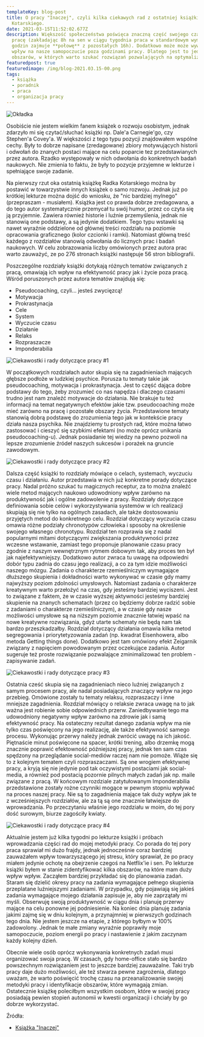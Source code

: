 ```yaml
---
templateKey: blog-post
title: O pracy "Inaczej", czyli kilka ciekawych rad z ostatniej książki Radka
  Kotarskiego.
date: 2021-03-15T11:52:02.677Z
description: Większość społeczeństwa poświęca znaczną część swojego czasu na
  pracę (zakładając 8h na sen w ciągu tygodnia praca w standardowym wymiarze
  godzin zajmuje **połowę** z pozostałych 16h). Dodatkowo może może wywierać ona
  wpływ na nasze samopoczucie poza godzinami pracy. Dlatego jest to jeden z tych
  obszarów, w których warto szukać rozwiązań pozwalających na optymalizację.
featuredpost: true
featuredimage: /img/blog-2021.03.15-00.png
tags:
  - książka
  - poradnik
  - praca
  - organizacja pracy
---
```

![Okładka](/img/blog-2021.03.15-00.png "Okładka")

Osobiście nie jestem wielkim fanem książek o rozwoju osobistym, jednak zdarzyło mi się czytać/słuchać książki np. Dale'a Carnegie'go, czy Stephen'a Covey'a. W większości z tego typu pozycji znajdowałem wspólne cechy. Były to dobrze napisane (zredagowane) zbiory motywujących historii i odwołań do znanych postaci mające na celu poparcie tez przedstawianych przez autora. Rzadko występowały w nich odwołania do konkretnych badań naukowych. Nie zmienia to faktu, że były to pozycje przyjemne w lekturze i spełniające swoje zadanie.

Na pierwszy rzut oka ostatnią książkę Radka Kotarskiego można by postawić w towarzystwie innych książek o samo rozwoju. Jednak już po krótkiej lekturze można dojść do wniosku, że "nic bardziej mylnego" (przepraszam - musiałem). Książka jest co prawda dobrze zredagowana, a do tego autor systematycznie przemycał tu swój humor, przez co czyta się ją przyjemnie. Zawiera również historie i luźnie przemyślenia, jednak nie stanowią one podstawy, a są jedynie dodatkiem. Tego typu wstawki są nawet wyraźnie oddzielone od głównej treści rozdziału na poziomie opracowania graficznego (kolor czcionki i ramki). Natomiast główną treść każdego z rozdziałów stanowią odwołania do licznych prac i badań naukowych. W celu zobrazowania liczby omówionych przez autora prac warto zauważyć, ze po 276 stronach książki następuje 56 stron bibliografii.

Poszczególne rozdziały książki dotykają różnych tematów związanych z pracą, omawiają ich wpływ na efektywność pracy jak i życie poza pracą. Wśród poruszonych przez autora tematów znajdują się:

* Pseudocoaching, czyli... jesteś zwycięzcą!
* Motywacja
* Prokrastynacja
* Cele
* System
* Wyczucie czasu
* Działanie
* Relaks
* Rozpraszacze
* Imponderabilia

![Ciekawostki i rady dotyczące pracy #1](/img/blog-2021.03.15-01.png "Ciekawostki i rady dotyczące pracy #1")

W początkowych rozdziałach autor skupia się na zagadnieniach mających głębsze podłoże w ludzkiej psychice. Porusza tu tematy takie jak pseudocoaching, motywacja i prokrastynacja. Jest to część dająca dobre podstawy do tego, żeby zrozumieć co nas napędza i dlaczego czasami trudno jest nam znaleźć motywacje do działania. Nie brakuje tu też informacji na temat negatywnych efektów jakie tzw. pseudocoaching może mieć zarówno na pracę i pozostałe obszary życia. Przedstawione tematy stanowią dobrą podstawę do zrozumienia tego jak w kontekście pracy działa nasza psychika. Nie znajdziemy tu prostych rad, które można łatwo zastosować i cieszyć się szybkimi efektami (no może oprócz unikania pseudocoaching-u). Jednak posiadanie tej wiedzy na pewno pozwoli na lepsze zrozumienie źródeł naszych sukcesów i porażek na gruncie zawodowym.

![Ciekawostki i rady dotyczące pracy #2](/img/blog-2021.03.15-02.png "Ciekawostki i rady dotyczące pracy #2")

Dalsza część książki to rozdziały mówiące o celach, systemach, wyczuciu czasu i działaniu. Autor przedstawia w nich już konkretne porady dotyczące pracy. Nadal próżno szukać tu magicznych receptur, za to można znaleźć wiele metod mających naukowo udowodniony wpływ zarówno na produktywność jak i ogólne zadowolenie z pracy. Rozdziały dotyczące definiowania sobie celów i wykorzystywania systemów w ich realizacji skupiają się nie tylko na ogólnych zasadach, ale także dostosowaniu przyjętych metod do konkretnego celu. Rozdział dotyczący wyczucia czasu omawia różne podziały chronotypów człowieka i sposoby na określenie swojego własnego chronotypu. Rozdział ten rozprawia się z nadal popularnymi mitami dotyczącymi zwiększania produktywności przez wczesne wstawanie, zamiast tego proponuje planowanie czasu pracy zgodnie z naszym wewnętrznym rytmem dobowym tak, aby proces ten był jak najefektywniejszy. Dodatkowo autor zwraca tu uwagę na odpowiedni dobór typu zadnia do czasu jego realizacji, a co za tym idzie możliwości naszego mózgu. Zadania o charakterze rzemieślniczym wymagające dłuższego skupienia i dokładności warto wykonywać w czasie gdy mamy najwyższy poziom zdolności umysłowych. Natomiast zadania o charakterze kreatywnym warto przełożyć na czas, gdy jesteśmy bardziej wyciszeni. Jest to związane z faktem, że w czasie wyższej aktywności jesteśmy bardziej skupienie na znanych schematach (przez co będziemy dobrze radzić sobie z zadaniami o charakterze rzemieślniczym), a w czasie gdy nasze możliwości umysłowe są na niższym poziomie znacznie łatwiej wpaść na nowe kreatywne rozwiązania, gdyż utarte schematy nie będą nam tak bardzo przeszkadzałby. Rozdział dotyczący działania omawia kilka metod segregowania i priorytetyzowania zadań (np. kwadrat Eisenhowera, albo metoda Getting things done). Dodatkowo jest tam omówiony efekt Zeigarnik związany z napięciem powodowanym przez oczekujące zadania. Autor sugeruje też proste rozwiązanie pozwalające zminimalizować ten problem - zapisywanie zadań.

![Ciekawostki i rady dotyczące pracy #3](/img/blog-2021.03.15-03.png "Ciekawostki i rady dotyczące pracy #3")

Ostatnia cześć skupia się na zagadnieniach nieco luźniej związanych z samym procesem pracy, ale nadal posiadających znaczący wpływ na jego przebieg. Omówione zostały tu tematy relaksu, rozpraszaczy i inne mniejsze zagadnienia. Rozdział mówiący o relaksie zwraca uwagę na to jak ważna jest robienie sobie odpowiednich przerw. Zaniedbywanie tego ma udowodniony negatywny wpływ zarówno na zdrowie jak i samą efektywność pracy. Na ostateczny rezultat danego zadania wpływ ma nie tylko czas poświęcony na jego realizację, ale także efektywność samego procesu. Wykonując przerwy należy jednak zwrócić uwagę na ich jakość. Piętnaście minut poświęcone na spacer, krótki trening, albo drzemkę mogą znacznie poprawić efektowność późniejszej pracy, jednak ten sam czas spędzony na przeglądanie social-mediów raczej nam nie pomoże. Wiąże się to z kolejnym tematem czyli rozpraszaczami. Są one wrogiem efektywnej pracy, a kryją się nie jedynie pod tak oczywistymi postaciami jak social-media, a również pod postacią pozornie pilnych małych zadań jak np. maile związane z pracą. W końcowym rozdziale zatytułowanym Imponderabilia przedstawione zostały rożne czynniki mogące w pewnym stopniu wpływać na proces naszej pracy. Nie są to zagadnienia mające tak duży wpływ jak te z wcześniejszych rozdziałów, ale za tą są one znacznie łatwiejsze do wprowadzania. Po przeczytaniu właśnie jego rozdziału w moim, do tej pory dość surowym, biurze zagościły kwiaty.

![Ciekawostki i rady dotyczące pracy #4](/img/blog-2021.03.15-04.png "Ciekawostki i rady dotyczące pracy #4")

Aktualnie jestem już kilka tygodni po lekturze książki i próbach wprowadzania części rad do mojej metodyki pracy. Co porada do tej pory praca sprawiał mi dużo frajdy, jednak jednocześnie coraz bardziej zauważałem wpływ towarzyszącego jej stresu, który sprawiał, że po pracy miałem jedynie ochotę na obejrzenie czegoś na Netflix'ie i sen. Po lekturze książki byłem w stanie zidentyfikować kilka obszarów, na które mam duży wpływ wpływ. Zacząłem bardziej przykładać się do planowania zadań. Staram się dzielić okresy pracy na zadania wymagające pełnego skupienia przeplatane luźniejszymi zadaniami. W przypadku, gdy pojawiają się jakieś zadania wymagające mojego działania zapisuje je, aby nie zaprzątały mi myśli. Obserwuję swoją produktywność w ciągu dnia i planuję przerwy mające na celu ponowne jej podniesienie. Na koniec dnia planuję zadania jakimi zajmę się w dniu kolejnym, a przynajmniej w pierwszych godzinach tego dnia. Nie jestem jeszcze na etapie, z którego byłbym w 100% zadowolony. Jednak te małe zmiany wyraźnie poprawiły moje samopoczucie, poziom energii po pracy i nastawienie z jakim zaczynam każdy kolejny dzień.

Obecnie wiele osób oprócz wykonywania konkretnych zadań musi organizować swoja pracę. W czasach, gdy home-office stało się bardzo powszechnym rozwiązaniem jest to jeszcze bardziej zauważalne. Taki tryb pracy daje dużo możliwości, ale też stwarza pewne zagrożenia, dlatego uważam, że warto poświęcić trochę czasu na przeanalizowanie swojej metodyki pracy i identyfikacje obszarów, które wymagają zmian. Ostatecznie książkę poleciłbym wszystkim osobom, które w swojej pracy posiadają pewien stopień autonomii w kwestii organizacji i chciały by go dobrze wykorzystać.

Źródła:

* [Książka "Inaczej"](https://altenberg.pl/inaczej-radek-kotarski/)